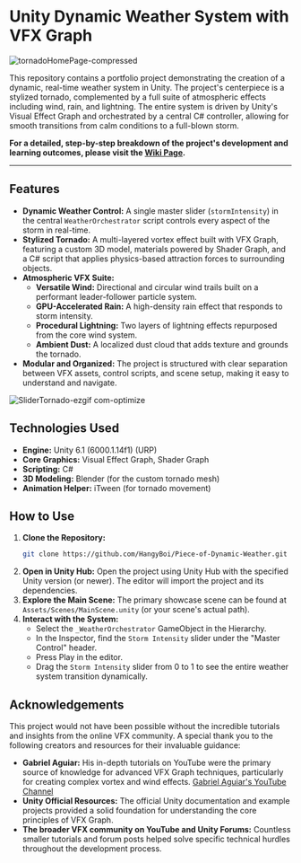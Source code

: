 # Unity Dynamic Weather System with VFX Graph

![tornadoHomePage-compressed](https://github.com/user-attachments/assets/531a0bcd-a09f-41b6-9dee-04d80df3a0c0)

This repository contains a portfolio project demonstrating the creation of a dynamic, real-time weather system in Unity. The project's centerpiece is a stylized tornado, complemented by a full suite of atmospheric effects including wind, rain, and lightning. The entire system is driven by Unity's Visual Effect Graph and orchestrated by a central C# controller, allowing for smooth transitions from calm conditions to a full-blown storm.

**For a detailed, step-by-step breakdown of the project's development and learning outcomes, please visit the [Wiki Page](https://github.com/HangyBoi/Piece-of-Dynamic-Weather/wiki).**

---

## Features

*   **Dynamic Weather Control:** A single master slider (`stormIntensity`) in the central `WeatherOrchestrator` script controls every aspect of the storm in real-time.
*   **Stylized Tornado:** A multi-layered vortex effect built with VFX Graph, featuring a custom 3D model, materials powered by Shader Graph, and a C# script that applies physics-based attraction forces to surrounding objects.
*   **Atmospheric VFX Suite:**
    *   **Versatile Wind:** Directional and circular wind trails built on a performant leader-follower particle system.
    *   **GPU-Accelerated Rain:** A high-density rain effect that responds to storm intensity.
    *   **Procedural Lightning:** Two layers of lightning effects repurposed from the core wind system.
    *   **Ambient Dust:** A localized dust cloud that adds texture and grounds the tornado.
*   **Modular and Organized:** The project is structured with clear separation between VFX assets, control scripts, and scene setup, making it easy to understand and navigate.

![SliderTornado-ezgif com-optimize](https://github.com/user-attachments/assets/21b61795-3a99-4737-8b3b-7a1f524ba7c9)

## Technologies Used

*   **Engine:** Unity 6.1 (6000.1.14f1) (URP)
*   **Core Graphics:** Visual Effect Graph, Shader Graph
*   **Scripting:** C#
*   **3D Modeling:** Blender (for the custom tornado mesh)
*   **Animation Helper:** iTween (for tornado movement)

## How to Use

1.  **Clone the Repository:**
    ```bash
    git clone https://github.com/HangyBoi/Piece-of-Dynamic-Weather.git
    ```
2.  **Open in Unity Hub:** Open the project using Unity Hub with the specified Unity version (or newer). The editor will import the project and its dependencies.
3.  **Explore the Main Scene:** The primary showcase scene can be found at `Assets/Scenes/MainScene.unity` (or your scene's actual path).
4.  **Interact with the System:**
    *   Select the `_WeatherOrchestrator` GameObject in the Hierarchy.
    *   In the Inspector, find the `Storm Intensity` slider under the "Master Control" header.
    *   Press Play in the editor.
    *   Drag the `Storm Intensity` slider from 0 to 1 to see the entire weather system transition dynamically.

## Acknowledgements

This project would not have been possible without the incredible tutorials and insights from the online VFX community. A special thank you to the following creators and resources for their invaluable guidance:

*   **Gabriel Aguiar:** His in-depth tutorials on YouTube were the primary source of knowledge for advanced VFX Graph techniques, particularly for creating complex vortex and wind effects. [Gabriel Aguiar's YouTube Channel](https://www.youtube.com/@GabrielAguiarProd)
*   **Unity Official Resources:** The official Unity documentation and example projects provided a solid foundation for understanding the core principles of VFX Graph.
*   **The broader VFX community on YouTube and Unity Forums:** Countless smaller tutorials and forum posts helped solve specific technical hurdles throughout the development process.
